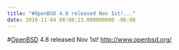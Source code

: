 ```yaml
---
title: "#OpenBSD 4.8 released Nov 1st!..."
date: 2010-11-04 08:08:23.000000000 -06:00
---
```

#<a href="http://search.twitter.com/search?q=%23OpenBSD" class="aktt_hashtag">OpenBSD</a> 4.8 released Nov 1st!  <a href="http://www.openbsd.org/" rel="nofollow">http://www.openbsd.org/</a>
